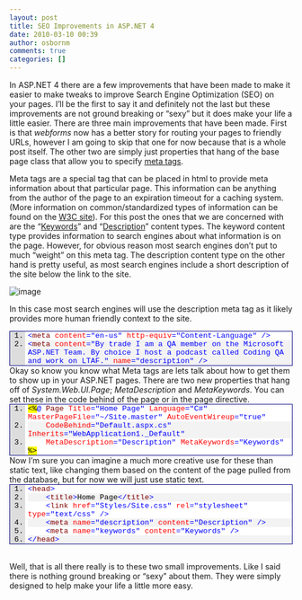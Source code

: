 ```yaml
---
layout: post
title: SEO Improvements in ASP.NET 4
date: 2010-03-10 00:39
author: osbornm
comments: true
categories: []
---
```

In ASP.NET 4 there are a few improvements that have been made to make it easier to make tweaks to improve Search Engine Optimization (SEO) on your pages. I’ll be the first to say it and definitely not the last but these improvements are not ground breaking or “sexy” but it does make your life a little easier. There are three main improvements that have been made. First is that <em>webforms</em> now has a better story for routing your pages to friendly URLs, however I am going to skip that one for now because that is a whole post itself. The other two are simply just properties that hang of the base page class that allow you to specify <a href="http://www.w3.org/TR/html401/struct/global.html#edef-META">meta tags</a>.

Meta tags are a special tag that can be placed in html to provide meta information about that particular page. This information can be anything from the author of the page to an expiration timeout for a caching system. (More information on common/standardized types of information can be found on the <a href="http://www.w3.org/TR/html401/struct/global.html#edef-META">W3C site</a>). For this post the ones that we are concerned with are the “<a href="http://www.w3.org/TR/html401/appendix/notes.html#recs">Keywords</a>” and “<a href="http://www.w3.org/TR/html401/appendix/notes.html#recs">Description</a>” content types. The keyword content type provides information to search engines about what information is on the page. However, for obvious reason most search engines don’t put to much “weight” on this meta tag. The description content type on the other hand is pretty useful, as most search engines include a short description of the site below the link to the site.

<img style="display: inline; border: 0px;" title="image" alt="image" src="http://blog.osbornm.com/wp-content/uploads/old/SEOImprovementsinASP.NET4_D240/image_thumb.png" border="0" />

In this case most search engines will use the description meta tag as it likely provides more human friendly context to the site.
<div class="wlWriterEditableSmartContent" id="scid:9ce6104f-a9aa-4a17-a79f-3a39532ebf7c:79234b2d-d454-4f9d-b431-539fad280ecd" style="margin: 0px; display: inline; float: none; padding: 0px;">
<div style="border: #000080 1px solid; color: #000; font-family: 'Courier New', Courier, Monospace; font-size: 10pt;">
<div style="background: #ddd; overflow: auto;">
<ol style="background: #ffffff; margin: 0 0 0 2em; padding: 0 0 0 5px;">
	<li><span style="color: #0000ff;">&lt;</span><span style="color: #800000;">meta</span> <span style="color: #ff0000;">content</span><span style="color: #0000ff;">="en-us"</span> <span style="color: #ff0000;">http-equiv</span><span style="color: #0000ff;">="Content-Language"</span> <span style="color: #0000ff;">/&gt;</span></li>
	<li style="background: #f3f3f3;"><span style="color: #0000ff;">&lt;</span><span style="color: #800000;">meta</span> <span style="color: #ff0000;">content</span><span style="color: #0000ff;">="By trade I am a QA member on the Microsoft ASP.NET Team. By choice I host a podcast called Coding QA and work on LTAF."</span> <span style="color: #ff0000;">name</span><span style="color: #0000ff;">="description"</span> <span style="color: #0000ff;">/&gt;</span></li>
</ol>
</div>
</div>
</div>
Okay so know you know what Meta tags are lets talk about how to get them to show up in your ASP.NET pages. There are two new properties that hang off of <em>System.Web.UI.Page</em>;<em> MetaDescription</em> and <em>MetaKeywords</em>. You can set these in the code behind of the page or in the page directive.
<div class="wlWriterEditableSmartContent" id="scid:9ce6104f-a9aa-4a17-a79f-3a39532ebf7c:64762c11-101b-4799-81aa-136a30ee67d9" style="margin: 0px; display: inline; float: none; padding: 0px;">
<div style="border: #000080 1px solid; color: #000; font-family: 'Courier New', Courier, Monospace; font-size: 10pt;">
<div style="background: #ddd; overflow: auto;">
<ol style="background: #ffffff; margin: 0 0 0 2em; padding: 0 0 0 5px;">
	<li><span style="background: #ffff00;">&lt;%</span><span style="color: #0000ff;">@</span> <span style="color: #800000;">Page</span> <span style="color: #ff0000;">Title</span><span style="color: #0000ff;">="Home Page"</span> <span style="color: #ff0000;">Language</span><span style="color: #0000ff;">="C#"</span> <span style="color: #ff0000;">MasterPageFile</span><span style="color: #0000ff;">="~/Site.master"</span> <span style="color: #ff0000;">AutoEventWireup</span><span style="color: #0000ff;">="true"</span></li>
	<li style="background: #f3f3f3;">    <span style="color: #ff0000;">CodeBehind</span><span style="color: #0000ff;">="Default.aspx.cs"</span> <span style="color: #ff0000;">Inherits</span><span style="color: #0000ff;">="WebApplication1._Default"</span></li>
	<li>    <span style="color: #ff0000;">MetaDescription</span><span style="color: #0000ff;">="Description"</span> <span style="color: #ff0000;">MetaKeywords</span><span style="color: #0000ff;">="Keywords"</span> <span style="background: #ffff00;">%&gt;</span></li>
</ol>
</div>
</div>
</div>
Now I’m sure you can imagine a much more creative use for these than static text, like changing them based on the content of the page pulled from the database, but for now we will just use static text.
<div class="wlWriterEditableSmartContent" id="scid:9ce6104f-a9aa-4a17-a79f-3a39532ebf7c:fc650aec-c3f9-4219-bc5f-598b1d2a6267" style="margin: 0px; display: inline; float: none; padding: 0px;">
<div style="border: #000080 1px solid; color: #000; font-family: 'Courier New', Courier, Monospace; font-size: 10pt;">
<div style="background: #ddd; overflow: auto;">
<ol style="background: #ffffff; margin: 0 0 0 2em; padding: 0 0 0 5px;">
	<li><span style="color: #0000ff;">&lt;</span><span style="color: #800000;">head</span><span style="color: #0000ff;">&gt;</span></li>
	<li style="background: #f3f3f3;">    <span style="color: #0000ff;">&lt;</span><span style="color: #800000;">title</span><span style="color: #0000ff;">&gt;</span>Home Page<span style="color: #0000ff;">&lt;/</span><span style="color: #800000;">title</span><span style="color: #0000ff;">&gt;</span></li>
	<li>    <span style="color: #0000ff;">&lt;</span><span style="color: #800000;">link</span> <span style="color: #ff0000;">href</span><span style="color: #0000ff;">="Styles/Site.css"</span> <span style="color: #ff0000;">rel</span><span style="color: #0000ff;">="stylesheet"</span> <span style="color: #ff0000;">type</span><span style="color: #0000ff;">="text/css"</span> <span style="color: #0000ff;">/&gt;</span></li>
	<li style="background: #f3f3f3;">    <span style="color: #0000ff;">&lt;</span><span style="color: #800000;">meta</span> <span style="color: #ff0000;">name</span><span style="color: #0000ff;">="description"</span> <span style="color: #ff0000;">content</span><span style="color: #0000ff;">="Description"</span> <span style="color: #0000ff;">/&gt;</span></li>
	<li>    <span style="color: #0000ff;">&lt;</span><span style="color: #800000;">meta</span> <span style="color: #ff0000;">name</span><span style="color: #0000ff;">="keywords"</span> <span style="color: #ff0000;">content</span><span style="color: #0000ff;">="Keywords"</span> <span style="color: #0000ff;">/&gt;</span></li>
	<li style="background: #f3f3f3;"><span style="color: #0000ff;">&lt;/</span><span style="color: #800000;">head</span><span style="color: #0000ff;">&gt;</span></li>
</ol>
</div>
</div>
</div>
&nbsp;

Well, that is all there really is to these two small improvements. Like I said there is nothing ground breaking or “sexy” about them. They were simply designed to help make your life a little more easy.
